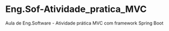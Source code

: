 # Eng.Sof-Atividade_pratica_MVC
 Aula de Eng.Software - Atividade prática MVC com framework Spring Boot
